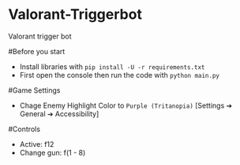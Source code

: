 # Valorant-Triggerbot
Valorant trigger bot

#Before you start
- Install libraries with `pip install -U -r requirements.txt`
- First open the console then run the code with `python main.py`
  
#Game Settings
- Chage Enemy Highlight Color to ```Purple (Tritanopia)``` [Settings ➔ General ➔ Accessibility]

#Controls
- Active: f12
- Change gun: f(1 - 8)
